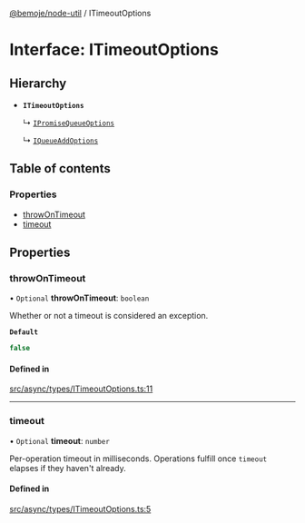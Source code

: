 [@bemoje/node-util](/docs/index.md) / ITimeoutOptions

# Interface: ITimeoutOptions

## Hierarchy

- **`ITimeoutOptions`**

  ↳ [`IPromiseQueueOptions`](/docs/interfaces/IPromiseQueueOptions.md)

  ↳ [`IQueueAddOptions`](/docs/interfaces/IQueueAddOptions.md)

## Table of contents

### Properties

- [throwOnTimeout](/docs/interfaces/ITimeoutOptions.md#throwontimeout)
- [timeout](/docs/interfaces/ITimeoutOptions.md#timeout)

## Properties

### throwOnTimeout

• `Optional` **throwOnTimeout**: `boolean`

Whether or not a timeout is considered an exception.

**`Default`**

```ts
false
```

#### Defined in

[src/async/types/ITimeoutOptions.ts:11](https://github.com/bemoje/bemoje-node-util/blob/957547c/src/async/types/ITimeoutOptions.ts#L11)

___

### timeout

• `Optional` **timeout**: `number`

Per-operation timeout in milliseconds. Operations fulfill once `timeout` elapses if they haven't already.

#### Defined in

[src/async/types/ITimeoutOptions.ts:5](https://github.com/bemoje/bemoje-node-util/blob/957547c/src/async/types/ITimeoutOptions.ts#L5)
